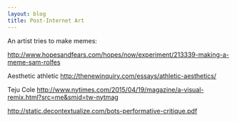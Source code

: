 ```yaml
---
layout: blog
title: Post-Internet Art
---
```



An artist tries to make memes:

http://www.hopesandfears.com/hopes/now/experiment/213339-making-a-meme-sam-rolfes

Aesthetic athletic
http://thenewinquiry.com/essays/athletic-aesthetics/

Teju Cole
http://www.nytimes.com/2015/04/19/magazine/a-visual-remix.html?src=me&smid=tw-nytmag

http://static.decontextualize.com/bots-performative-critique.pdf